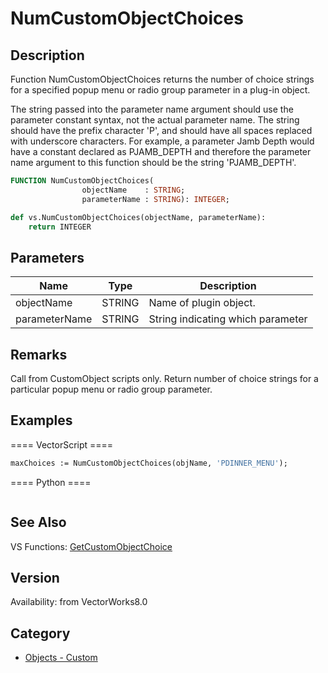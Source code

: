 # NumCustomObjectChoices

## Description
Function NumCustomObjectChoices returns the number of choice strings for a specified popup menu or radio group parameter in a plug-in object. 

The string passed into the parameter name argument should use the parameter constant syntax, not the actual parameter name.  The string should have the prefix character 'P', and should have all spaces replaced with underscore characters.  For example, a parameter Jamb Depth would have a constant declared as PJAMB_DEPTH and therefore the parameter name argument to this function should be the string 'PJAMB_DEPTH'.

```pascal
FUNCTION NumCustomObjectChoices(
				objectName    : STRING;
				parameterName : STRING): INTEGER;
```

```python
def vs.NumCustomObjectChoices(objectName, parameterName):
    return INTEGER
```

## Parameters
|Name|Type|Description|
|---|---|---|
|objectName|STRING|Name of plugin object.|
|parameterName|STRING|String indicating which parameter|

## Remarks
Call from CustomObject scripts only.  Return number of choice strings for a particular popup menu or radio group parameter.

## Examples
==== VectorScript ====
```pascal
maxChoices := NumCustomObjectChoices(objName, 'PDINNER_MENU');
```
==== Python ====
```python

```

## See Also
VS Functions:
[GetCustomObjectChoice](GetCustomObjectChoice.md)

## Version
Availability: from VectorWorks8.0

## Category
* [Objects - Custom](../Categories/Objects%20-%20Custom.md)
